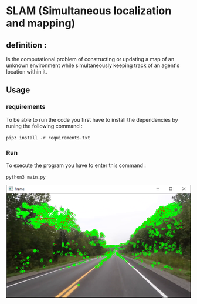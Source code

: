# SLAM (Simultaneous localization and mapping)

## definition : 

Is the computational problem of constructing or updating a map of an unknown environment while simultaneously keeping track of an agent's location within it.


## Usage 

### requirements

To be able to run the code you first have to install the dependencies by runing the following command :
 

 `pip3 install -r requirements.txt`


 ### Run 

 To execute the program you have to enter this command : 

 `python3 main.py`


 ![Image of keypoints (green circles) mapping (red lines) from frame T-1 to frame T](/test_images/frame2.PNG)